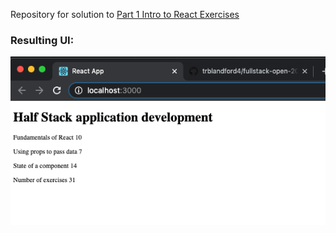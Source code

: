 Repository for solution to [Part 1 Intro to React Exercises](https://fullstackopen.com/en/part1/introduction_to_react#exercises)

### Resulting UI: 

![1.1_screenshot](../assets/1.1_screenshot.png)